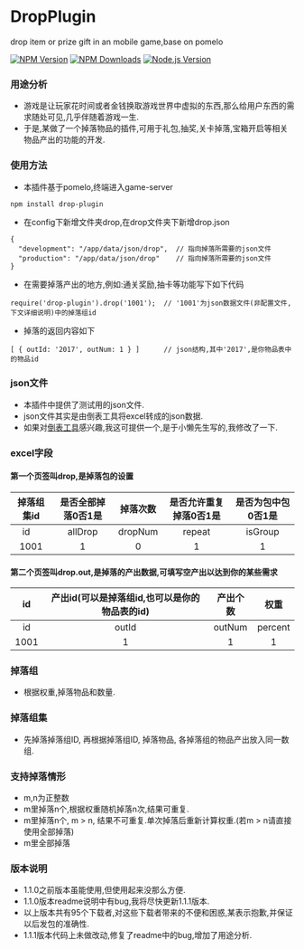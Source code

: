 # DropPlugin
drop item or prize gift in an mobile game,base on pomelo

[![NPM Version][npm-image]][npm-url]
[![NPM Downloads][downloads-image]][downloads-url]
[![Node.js Version][node-version-image]][node-version-url]

[npm-image]: https://img.shields.io/npm/v/drop-plugin.svg
[npm-url]: https://npmjs.org/package/drop-plugin
[downloads-image]: https://img.shields.io/npm/dm/drop-plugin.svg
[downloads-url]: https://npmjs.org/package/drop-plugin
[node-version-image]: https://img.shields.io/badge/node-%3E6.0.0-brightgreen.svg
[node-version-url]: https://nodejs.org/en/download/

### 用途分析
* 游戏是让玩家花时间或者金钱换取游戏世界中虚拟的东西,那么给用户东西的需求随处可见,几乎伴随着游戏一生.
* 于是,某做了一个掉落物品的插件,可用于礼包,抽奖,关卡掉落,宝箱开启等相关物品产出的功能的开发.

### 使用方法
* 本插件基于pomelo,终端进入game-server
```
npm install drop-plugin
```
* 在config下新增文件夹drop,在drop文件夹下新增drop.json
```
{
  "development": "/app/data/json/drop",  // 指向掉落所需要的json文件
  "production": "/app/data/json/drop"    // 指向掉落所需要的json文件
}
```
* 在需要掉落产出的地方,例如:通关奖励,抽卡等功能写下如下代码
```
require('drop-plugin').drop('1001');  // '1001'为json数据文件(非配置文件,下文详细说明)中的掉落组id
```
* 掉落的返回内容如下
```
[ { outId: '2017', outNum: 1 } ]      // json结构,其中'2017',是你物品表中的物品id
```
### json文件
* 本插件中提供了测试用的json文件.
* json文件其实是由倒表工具将excel转成的json数据.
* 如果对[倒表工具](https://github.com/luckyqqk/excel2json.git)感兴趣,我这可提供一个,是于小懒先生写的,我修改了一下.
### excel字段
#### 第一个页签叫drop,是掉落包的设置
|掉落组集id|是否全部掉落0否1是|掉落次数|是否允许重复掉落0否1是 |是否为包中包0否1是|
|:-------:|:-------------:|:-----:|:-----------------:|:-------------:|
|id       |allDrop        |dropNum|repeat             |isGroup        |
|1001     |1              |0      |1                  |1              |
#### 第二个页签叫drop.out,是掉落的产出数据,可填写空产出以达到你的某些需求
|id   |产出id(可以是掉落组id,也可以是你的物品表的id)|产出个数|权重    |
|:---:|:-------------------------------------:|:-----:|:-----:|
|id   |outId                                  |outNum |percent|
|1001 |1                                      |1      |1      |


### 掉落组
* 根据权重,掉落物品和数量.

### 掉落组集
* 先掉落掉落组ID, 再根据掉落组ID, 掉落物品, 各掉落组的物品产出放入同一数组.

### 支持掉落情形
* m,n为正整数
* m里掉落n个,根据权重随机掉落n次,结果可重复.
* m里掉落n个, m > n, 结果不可重复.单次掉落后重新计算权重.(若m > n请直接使用全部掉落)
* m里全部掉落

### 版本说明
* 1.1.0之前版本虽能使用,但使用起来没那么方便.
* 1.1.0版本readme说明中有bug,我将尽快更新1.1.1版本.
* 以上版本共有95个下载者,对这些下载者带来的不便和困惑,某表示抱歉,并保证以后发包的准确性.
* 1.1.1版本代码上未做改动,修复了readme中的bug,增加了用途分析.
